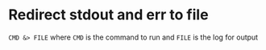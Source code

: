 # Redirect stdout and err to file
`CMD &> FILE` where `CMD` is the command to run and `FILE` is the log for output
